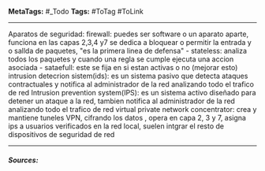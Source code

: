 **MetaTags:** #_Todo
**Tags:** #ToTag #ToLink 
- - -

Aparatos de seguridad:
	firewall: puedes ser software o un aparato aparte, funciona en las capas 2,3,4 y7 se dedica a bloquear o permitir la entrada y o sallda de paquetes, "es la primera linea de defensa"
		- stateless:  analiza todos los paquetes y cuando una regla se cumple ejecuta una accion asociada
		- sataefull: este se fija en si estan activas o no (mejorar esto)
	intrusion detecrion sistem(ids): es un sistema pasivo que detecta ataques contractuales y notifica al administrador de la red analizando todo el trafico de red
	Intrusion prevention system(IPS): es un sistema activo diseñado para detener un ataque a la red, tambien notifica al administrador de la red analizando todo el trafico de red
	virtual private network concentrator:  crea y mantiene tuneles VPN, cifrando los datos , opera en capa 2, 3 y 7, asigna ips a usuarios verificados en la red local, suelen intgrar el resto de dispositivos de seguridad de red

- - - 
#### ***Sources:***